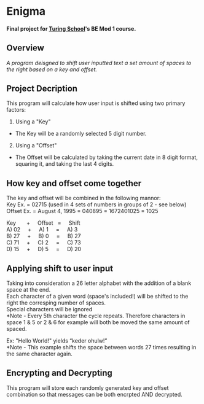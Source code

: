# Enigma
#### Final project for [Turing School](https://turing.io/)'s BE Mod 1 course. 

## Overview 
_A program deisgned to shift user inputted text a set amount of spaces to the right based on a key and offset._  

## Project Decription
This program will calculate how user input is shifted using two primary factors:
1. Using a "Key"
  - The Key will be a randomly selected 5 digit number.
2. Using a "Offset"
  - The Offset will be calculated by taking the current date in 8 digit format, squaring it, and taking the last 4 digits.

## How key and offset come together
The key and offset will be combined in the following mannor:  
Key Ex. =  02715  (used in 4 sets of numbers in groups of 2 - see below)   
Offset Ex. = August 4, 1995 = 040895 = 1672401025 = 1025  

Key &nbsp; &nbsp; &nbsp;     + &nbsp; &nbsp;    Offset &nbsp;   = &nbsp; &nbsp;   Shift   
A) 02 &nbsp; &nbsp;    +  &nbsp; &nbsp;   A) 1 &nbsp; &nbsp;     = &nbsp; &nbsp;    A) 3   
B) 27 &nbsp; &nbsp;    +  &nbsp; &nbsp;   B) 0 &nbsp; &nbsp;     = &nbsp; &nbsp;    B) 27   
C) 71 &nbsp; &nbsp;    +  &nbsp; &nbsp;   C) 2 &nbsp; &nbsp;     = &nbsp; &nbsp;    C) 73   
D) 15 &nbsp; &nbsp;    +  &nbsp; &nbsp;   D) 5 &nbsp; &nbsp;     = &nbsp; &nbsp;    D) 20   

## Applying shift to user input
Taking into consideration a 26 letter alphabet with the addition of a blank space at the end.  
Each character of a given word (space's included!) will be shifted to the right the corresping number of spaces.  
Special characters will be ignored   
*Note - Every 5th character the cycle repeats. Therefore characters in space 1 & 5 or 2 & 6 for example will both be moved the same amount of spaced.   

Ex: "Hello World!" yields “keder ohulw!”   
*Note - This example shifts the space between words 27 times resulting in the same character again.  

## Encrypting and Decrypting  
This program will store each randomly generated key and offset combination so that messages can be both encrpted AND decrypted.
